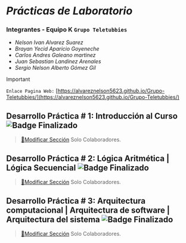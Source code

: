 # **_Prácticas de Laboratorio_**

### Integrantes - Equipo K `Grupo Teletubbies`

- _Nelson Ivan Alvarez Suarez_
- _Brayan Yecid Aparicio Goyeneche_
- _Carlos Andres Galeano martinez_
- _Juan Sebastian Landinez Arenales_
- _Sergio Nelson Alberto Gómez Gil_
> [!IMPORTANT]
> `Enlace Pagina Web:`  [https://alvareznelson5623.github.io/Grupo-Teletubbies/](https://alvareznelson5623.github.io/Grupo-Teletubbies/)
## Desarrollo Práctica # 1: Introducción al Curso ![Badge Finalizado](https://img.shields.io/badge/STATUS-FINALIZADO-green)
> [🔐Modificar Sección](https://github.com/AlvarezNelson5623/Grupo-Teletubbies/tree/main/Prácticas%20Laboratorio/Práctica%201) Solo Colaboradores.
## Desarrollo Práctica # 2: Lógica Aritmética | Lógica Secuencial ![Badge Finalizado](https://img.shields.io/badge/STATUS-FINALIZADO-green)
> [🔐Modificar Sección](https://github.com/AlvarezNelson5623/Grupo-Teletubbies/tree/main/Prácticas%20Laboratorio/Práctica%202) Solo Colaboradores.
## Desarrollo Práctica # 3: Arquitectura computacional | Arquitectura de software | Arquitectura del sistema ![Badge Finalizado](https://img.shields.io/badge/STATUS-FINALIZADO-green)
> [🔐Modificar Sección](https://github.com/AlvarezNelson5623/Grupo-Teletubbies/tree/main/Pr%C3%A1cticas%20Laboratorio/Pr%C3%A1ctica%203) Solo Colaboradores.
